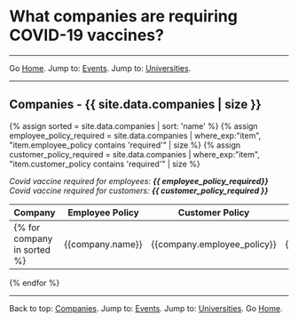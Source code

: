 # What companies are requiring COVID-19 vaccines?

---

Go [Home](/). Jump to: <a href="/events.html">Events</a>. Jump to: <a href="/universities.html">Universities</a>.

---

<a name="companies"></a>
## Companies - {{ site.data.companies | size }}
{% assign sorted = site.data.companies | sort: 'name' %}
{% assign employee_policy_required = site.data.companies | where_exp:"item", "item.employee_policy contains 'required'" | size %}
{% assign customer_policy_required = site.data.companies | where_exp:"item", "item.customer_policy contains 'required'" | size %}

*Covid vaccine required for employees: **{{ employee_policy_required}}***
*Covid vaccine required for customers: **{{ customer_policy_required }}***

| Company | Employee Policy | Customer Policy | Last Update |
| --- | --- | --- | --- |
{% for company in sorted %}| {{company.name}} | {{company.employee_policy}} | {{company.customer_policy}} | {{company.last_update}} |
{% endfor %}

---

Back to top: <a href="#companies">Companies</a>. Jump to: <a href="/events.html">Events</a>. Jump to: <a href="/universities.html">Universities</a>. Go [Home](/).
